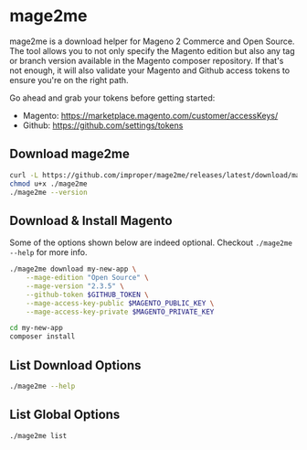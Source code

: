 # mage2me

mage2me is a download helper for Mageno 2 Commerce and Open Source. The tool allows you to not only specify the Magento edition but also any tag or branch version available in the Magento composer repository. If that's not enough, it will also validate your Magento and Github access tokens to ensure you're on the right path.

Go ahead and grab your tokens before getting started:

- Magento: https://marketplace.magento.com/customer/accessKeys/
- Github: https://github.com/settings/tokens

Download mage2me
----------------

```bash
curl -L https://github.com/improper/mage2me/releases/latest/download/mage2me --output mage2me
chmod u+x ./mage2me
./mage2me --version
```

Download & Install Magento
--------------------------

Some of the options shown below are indeed optional. Checkout `./mage2me --help` for more info. 

```bash
./mage2me download my-new-app \
    --mage-edition "Open Source" \
    --mage-version "2.3.5" \
    --github-token $GITHUB_TOKEN \
    --mage-access-key-public $MAGENTO_PUBLIC_KEY \
    --mage-access-key-private $MAGENTO_PRIVATE_KEY

cd my-new-app
composer install
```

List Download Options
---------------------

```bash
./mage2me --help
```


List Global Options
-------------------

```bash
./mage2me list
```
